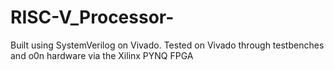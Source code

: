 # RISC-V_Processor-
Built using SystemVerilog on Vivado. Tested on Vivado through testbenches and o0n hardware via the Xilinx PYNQ FPGA
